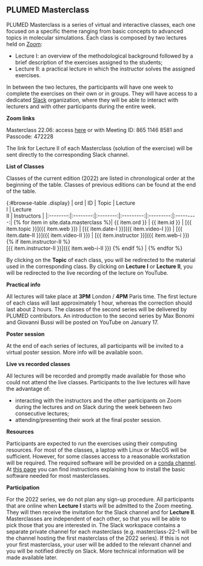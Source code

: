 PLUMED Masterclass
------------------

PLUMED Masterclass is a series of virtual and interactive classes, each one
focused on a specific theme ranging from basic concepts to advanced topics in molecular simulations.
Each class is composed by two lectures held on [Zoom](https://zoom.us/): 
* Lecture I: an overview of the methodological background followed by a brief description of the exercises assigned to the students;
* Lecture II: a practical lecture in which the instructor solves the assigned exercises.

In between the two lectures, the participants will have one week to complete the exercises on their own or in groups.
They will have access to a dedicated [Slack](https://slack.com/) organization, where they will be able to
interact with lecturers and with other participants during the entire week.

__Zoom links__

<!---
Masterclass 22.02: access [here](https://sissa-it.zoom.us/j/88289530412?pwd=QWM0aGhYTG9LNFVuMkhkd0xzM0JCQT09) or with Meeting ID: 882 8953 0412 and Passcode: 953475.

Masterclass 22.03: access [here](https://sissa-it.zoom.us/j/84499805809?pwd=YTI5eitkci92aEdVa2xnQVZUZ0Uxdz09) or with Meeting ID: 844 9980 5809 and Passcode: 276116.

Masterclass 22.05: access [here](https://sissa-it.zoom.us/j/82480381019?pwd=czdUMmJyajhZK0paMDdOT0ZYSzFjQT09) or with Meeting ID: 824 8038 1019 and Passcode: 278453.
--->

Masterclass 22.06: access [here](https://sissa-it.zoom.us/j/86511468581?pwd=QStLM1FOZ2JkVVVtVkdJNVRLY092QT09) or with Meeting ID: 865 1146 8581 and Passcode: 472228

The link for Lecture II of each Masterclass (solution of the exercise) will be sent directly to the corresponding Slack channel.
 
__List of Classes__

Classes of the current edition (2022) are listed in chronological order at the beginning of the table. Classes of previous
editions can be found at the end of the table.

{:#browse-table .display}
| ord | ID | Topic | Lecture <br /> I | Lecture <br /> II | Instructors |
|:--------:|:--------:|:--------:|:---------:|:---------:|:---------:|
{% for item in site.data.masterclass %}| {{ item.ord }} | {{ item.id }} | [{{ item.topic }}]({{ item.web }}) | [{{ item.date-I }}]({{ item.video-I }}) | [{{ item.date-II }}]({{ item.video-II }}) | [{{ item.instructor }}]({{ item.web-i }}) {% if item.instructor-II %} <br /> [{{ item.instructor-II }}]({{ item.web-i-II }}) {% endif %} |
{% endfor %}

By clicking on the **Topic** of each class, you will be redirected to the material used in the corresponding class.
By clicking on **Lecture I** or **Lecture II**, you will be redirected to the live recording of the lecture on YouTube.

__Practical info__

All lectures will take place at **3PM** London / **4PM** Paris time. The first lecture of each class will last approximately 1 hour, whereas the correction should last about 2 hours.
The classes of the second series will be delivered by PLUMED contributors. An introduction to the second series by Max Bonomi and Giovanni Bussi will be posted on YouTube on January 17.

__Poster session__

At the end of each series of lectures, all participants will be invited to a virtual poster session.
More info will be available soon.

__Live vs recorded classes__

All lectures will be recorded and promptly made available for those who could not attend the live classes.
Participants to the live lectures will have the advantage of:
* interacting with the instructors and the other participants on Zoom during the lectures and on Slack during the week between two consecutive lectures;
* attending/presenting their work at the final poster session.

__Resources__

Participants are expected to run the exercises using their computing resources. For most of the classes,
a laptop with Linux or MacOS will be sufficient. However, for some classes access to a reasonable workstation will be required.
The required software will be provided on a [conda channel](https://anaconda.org/plumed).
At [this page](https://github.com/plumed/masterclass-2022) you can find instructions explaining how to install the basic software needed for most masterclasses.

__Participation__

For the 2022 series, we do not plan any sign-up procedure. All participants that are online when **Lecture I** starts will be admitted to the Zoom meeting. They will then receive the invitation for the Slack channel and for **Lecture II**. Masterclasses are independent of each other, so that you will be able to pick those that you are interested in. The Slack workspace contains a separate private channel for each masterclass (e.g. masterclass-22-1 will be the channel hosting the first masterclass of the 2022 series). If this is not your first masterclass, your user will be added to the relevant channel and you will be notified directly on Slack. More technical information will be made available later.


<script>
$(document).ready(function() {
var table = $('#browse-table').DataTable({
  "dom": '<"search"f><"top"il>rt<"bottom"Bp><"clear">',
  language: { search: '', searchPlaceholder: "Search..." },
  buttons: [
        'copy', 'excel', 'pdf'
  ],
  "columnDefs": [
   {
     "targets": [ 0 ],
     "visible": false
   }
  ],
  "order": [[ 0, "asc" ]]
  });
$('#browse-table-searchbar').keyup(function () {
  table.search( this.value ).draw();
  });
});
</script>
